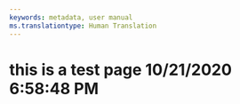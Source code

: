 ```yaml
---
keywords: metadata, user manual
ms.translationtype: Human Translation
---
```

# this is a test page 10/21/2020 6:58:48 PM